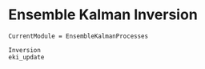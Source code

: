 # Ensemble Kalman Inversion

```@meta
CurrentModule = EnsembleKalmanProcesses
```

```@docs
Inversion
eki_update
```